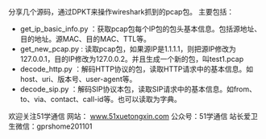 分享几个源码，通过DPKT来操作wireshark抓到的pcap包。
主要包括：
- get_ip_basic_info.py  ：获取pcap包每个IP包的包头基本信息。包括源地址、目的地址。源MAC、目的MAC、TTL等。
- get_new_pcap.py       : 读取pcap包，如果源IP是1.1.1.1，则把源IP修改为127.0.0.1，目的IP修改为127.0.0.2。并且生成一个新的包，叫test1.pcap
- decode_http.py        ：解码HTTP协议的包，读取HTTP请求中的基本信息。如host、uri、版本号、user-agent等。
- decode_sip.py         ：解码SIP协议本包，读取SIP请求中的基本信息。如from、to、via、contact、call-id等。也可以读取为字典。


欢迎关注51学通信
网站： www.51xuetongxin.com
公众号：51学通信
站长爱卫生微信：gprshome201101
